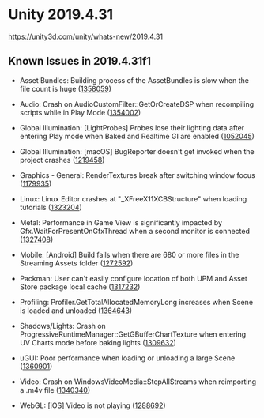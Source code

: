 # Unity 2019.4.31
https://unity3d.com/unity/whats-new/2019.4.31

## Known Issues in 2019.4.31f1

<ul>
<li><p>Asset Bundles: Building process of the AssetBundles is slow when the file count is huge (<a href="https://issuetracker.unity3d.com/issues/building-process-of-the-assetbundles-is-slow-when-the-file-count-is-huge">1358059</a>)</p></li>
<li><p>Audio: Crash on AudioCustomFilter::GetOrCreateDSP when recompiling scripts while in Play Mode (<a href="https://issuetracker.unity3d.com/issues/crash-on-audiocustomfilter-getorcreatedsp-when-recompiling-scripts-while-in-play-mode">1354002</a>)</p></li>
<li><p>Global Illumination: [LightProbes] Probes lose their lighting data after entering Play mode when Baked and Realtime GI are enabled (<a href="https://issuetracker.unity3d.com/issues/light-probes-lose-their-lighting-data-after-entering-play-mode-when-baked-and-realtime-gi-are-enabled">1052045</a>)</p></li>
<li><p>Global Illumination: [macOS] BugReporter doesn't get invoked when the project crashes (<a href="https://issuetracker.unity3d.com/issues/macos-bugreporter-doesnt-get-invoked-when-the-project-crashes">1219458</a>)</p></li>
<li><p>Graphics - General: RenderTextures break after switching window focus (<a href="https://issuetracker.unity3d.com/issues/rendertextures-break-after-switching-window-focus">1179935</a>)</p></li>
<li><p>Linux: Linux Editor crashes at "_XFreeX11XCBStructure" when loading tutorials (<a href="https://issuetracker.unity3d.com/issues/linux-editor-crashes-at-xfreex11xcbstructure-when-loading-tutorials">1323204</a>)</p></li>
<li><p>Metal: Performance in Game View is significantly impacted by Gfx.WaitForPresentOnGfxThread when a second monitor is connected (<a href="https://issuetracker.unity3d.com/issues/performance-in-game-view-is-significantly-impacted-by-gfx-dot-waitforpresentongfxthread-when-a-second-monitor-is-connected">1327408</a>)</p></li>
<li><p>Mobile: [Android] Build fails when there are 680 or more files in the Streaming Assets folder (<a href="https://issuetracker.unity3d.com/issues/android-build-fails-when-there-are-680-or-more-files-in-the-streaming-assets-folder">1272592</a>)</p></li>
<li><p>Packman: User can't easily configure location of both UPM and Asset Store package local cache (<a href="https://issuetracker.unity3d.com/issues/user-cant-easily-configure-location-of-both-upm-and-asset-store-package-local-cache">1317232</a>)</p></li>
<li><p>Profiling: Profiler.GetTotalAllocatedMemoryLong increases when Scene is loaded and unloaded (<a href="https://issuetracker.unity3d.com/issues/profiler-dot-gettotalallocatedmemorylong-increases-when-scene-is-loaded-and-unloaded">1364643</a>)</p></li>
<li><p>Shadows/Lights: Crash on ProgressiveRuntimeManager::GetGBufferChartTexture when entering UV Charts mode before baking lights (<a href="https://issuetracker.unity3d.com/issues/crash-on-progressiveruntimemanager-getgbuffercharttexture-when-entering-uv-charts-mode-before-baking-lights">1309632</a>)</p></li>
<li><p>uGUI: Poor performance when loading or unloading a large Scene  (<a href="https://issuetracker.unity3d.com/issues/poor-performance-when-loading-or-unloading-a-large-scene">1360901</a>)</p></li>
<li><p>Video: Crash on WindowsVideoMedia::StepAllStreams when reimporting a .m4v file (<a href="https://issuetracker.unity3d.com/issues/crash-on-windowsvideomedia-stepallstreams-when-reimporting-a-m4v-file">1340340</a>)</p></li>
<li><p>WebGL:  [iOS] Video is not playing (<a href="https://issuetracker.unity3d.com/issues/webgl-ios-video-is-not-playing-on-ios">1288692</a>)</p></li>
</ul>
